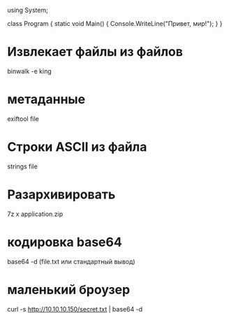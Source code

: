 using System;

class Program
{
    static void Main()
    {
        Console.WriteLine("Привет, мир!");
    }
}


# Извлекает файлы из файлов 

binwalk -e king   

# метаданные

exiftool file

# Строки ASCII из файла

strings file

# Разархивировать 

 7z x application.zip  

# кодировка base64

base64 -d (file.txt или стандартный вывод)


# маленький броузер

curl -s http://10.10.10.150/secret.txt | base64 -d

